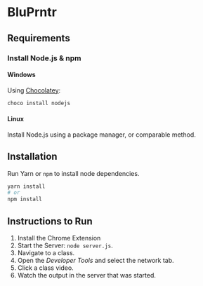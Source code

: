 BluPrntr
========

Requirements
------------

### Install Node.js & npm

#### Windows

Using [Chocolatey](https://chocolatey.org/):

```powershell
choco install nodejs
```

#### Linux

Install Node.js using a package manager, or comparable method.

Installation
------------

Run Yarn or `npm` to install node dependencies.

```bash
yarn install
# or
npm install
```

Instructions to Run
-------------------

1. Install the Chrome Extension
2. Start the Server: `node server.js`.
3. Navigate to a class.
4. Open the _Developer Tools_ and select the network tab.
5. Click a class video.
6. Watch the output in the server that was started.
